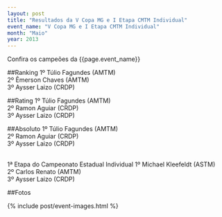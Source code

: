 ```yaml
---
layout: post
title: "Resultados da V Copa MG e I Etapa CMTM Individual"
event_name: "V Copa MG e I Etapa CMTM Individual"
month: "Maio"
year: 2013
---
```


Confira os campeões da {{page.event_name}}

<!-- more -->

##Ranking
1º Túlio Fagundes (AMTM)<br/>
2º Êmerson Chaves (AMTM)<br/>
3º Aysser Laizo (CRDP)

##Rating
1º Túlio Fagundes (AMTM)<br/>
2º Ramon Aguiar (CRDP)<br/>
3º Aysser Laizo (CRDP)

##Absoluto
1º Túlio Fagundes (AMTM)<br/>
2º Ramon Aguiar (CRDP)<br/>
3º Aysser Laizo (CRDP)

<br/>1ª Etapa do Campeonato Estadual Individual
1º Michael Kleefeldt (ASTM)<br/>
2º Carlos Renato (AMTM)<br/>
3º Aysser Laizo (CRDP)

##Fotos

{% include post/event-images.html %}

